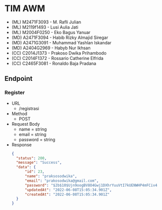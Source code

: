 # TIM AWM
- (ML) M2471F3093 - M. Rafli Julian
- (ML) M2119f1493 - Lusi Aulia Jati
- (ML) M2004F0250 - Eko Bagus Yanuar
- (MD) A2471F3094 - Habib Rizky Almajid Siregar
- (MD) A2471G3091 - Muhammad Yashlan Iskandar
- (MD) A2404G2969 - Habyb Nur Ikhsan
- (CC) C2014J1373 - Prakoso Dwika Prihambodo
- (CC) C2014F1372 - Rossario Catherine Elfrida
- (CC) C2465F3081 - Ronaldo Baja Pradana

## Endpoint

### Register
- URL
  - /registrasi
- Method
  - POST
- Request Body
  - name = string 
  - email = string 
  - password = string 
- Response
  ```json
  {
    "status": 200,
    "message": "Success",
    "data": {
        "id": 23,
        "name": "praksosodwika",
        "email": "prakosodwika@gmail.com",
        "password": "$2b$10$Ujn9oogBV8O4Gwj1DXhrYuuVtI7kUENWHP4mFCiv4v4adrJk/JA3C",
        "updatedAt": "2022-06-08T15:05:34.901Z",
        "createdAt": "2022-06-08T15:05:34.901Z"
    }
  }
  ```
